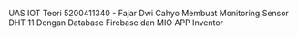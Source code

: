 UAS IOT Teori
5200411340 - Fajar Dwi Cahyo
Membuat Monitoring Sensor DHT 11 Dengan Database Firebase dan MIO APP Inventor 

